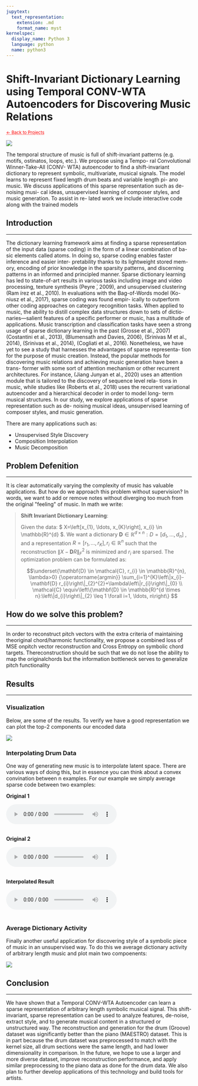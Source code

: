```yaml
---
jupytext:
  text_representation:
    extension: .md
    format_name: myst
kernelspec:
  display_name: Python 3
  language: python
  name: python3
---
```


# Shift-Invariant Dictionary Learning using Temporal CONV-WTA Autoencoders for Discovering Music Relations

 <sub> <a href="https://jmhuer.github.io/mini_book/_build/html/docs/portfolio.html" style="color: red; text-decoration: underline;text-decoration-style: dotted;">← Back to Projects</a> </sub>

<img src="../../../../images/sidl.png" align="center"/>

<br>

The temporal structure of music is full of shift-invariant patterns (e.g. motifs, ostinatos, loops, etc.). We propose using a Tempo- ral Convolutional Winner-Take-All (CONV- WTA) autoencoder to find a shift-invariant dictionary to represent symbolic, multivariate, musical signals. The model learns to represent fixed length drum beats and variable length pi- ano music. We discuss applications of this sparse representation such as de-noising musi- cal ideas, unsupervised learning of composer styles, and music generation. To assist in re- lated work we include interactive code along with the trained models


## Introduction
---

The dictionary learning framework aims at finding a sparse representation of the input data (sparse coding) in the form of a linear combination of ba- sic elements called atoms. In doing so, sparse coding enables faster inference and easier inter- pretability thanks to its lightweight stored mem- ory, encoding of prior knowledge in the sparsity patterns, and discerning patterns in an informed and principled manner.
Sparse dictionary learning has led to state-of-art results in various tasks including image and video processing, texture synthesis (Peyre ́, 2009), and unsupervised clustering (Ram ́ırez et al., 2010). In evaluations with the Bag-of-Words model (Ko- niusz et al., 2017), sparse coding was found empir- ically to outperform other coding approaches on category recognition tasks.
When applied to music, the ability to distill complex data structures down to sets of dictio- naries—salient features of a specific performer or music, has a multitude of applications. Music transcription and classification tasks have seen a strong usage of sparse dictionary learning in the past (Grosse et al., 2007) (Costantini et al., 2013), (Blumensath and Davies, 2006), (Srinivas M et al., 2014), (Srinivas et al., 2014), (Cogliati et al., 2016). Nonetheless, we have yet to see a study that harnesses the advantages of sparse representa- tion for the purpose of music creation. Instead, the popular methods for discovering music relations and achieving music generation have been a trans- former with some sort of attention mechanism or other recurrent architectures. For instance, (Jiang Junyan et al., 2020) uses an attention module that is tailored to the discovery of sequence level rela- tions in music, while studies like (Roberts et al., 2018) uses the recurrent variational autoencoder and a hierarchical decoder in order to model long- term musical structures. In our study, we explore applications of sparse representation such as de- noising musical ideas, unsupervised learning of composer styles, and music generation.

There are many applications such as:

-   Unsupervised Style Discovery
-   Composition Interpolation
-   Music Decomposition



## Problem Defenition
---

It is clear automatically varying the complexity of music has valuable applications. But how do we approach this problem without supervision? In words, we want to add or remove notes without diverging too much from the original "feeling" of music. In math we write:
> **Shift Invariant Dictionary Learning**:
>
>
>Given the data: $ X=\left[x_{1}, \ldots, x_{K}\right], x_{i} \in \mathbb{R}^{d} $. We want a dictionary $\mathbf{D} \in \mathbb{R}^{d \times n}: D=\left[d_{1}, \ldots, d_{n}\right]$ , and a representation $R=\left[r_{1}, \ldots, r_{K}\right], r_{i} \in \mathbb{R}^{n}$ such that the reconstruction $\|X-\mathbf{D} R\|_{F}^{2}$ is minimized and $r_{i}$ are sparsed. The optimization problem can be formulated as:
>
>$$\underset{\mathbf{D} \in \mathcal{C}, r_{i} \in \mathbb{R}^{n}, \lambda>0} {\operatorname{argmin}} \sum_{i=1}^{K}\left\|x_{i}-\mathbf{D} r_{i}\right\|_{2}^{2}+\lambda\left\|r_{i}\right\|_{0} \\   \mathcal{C} \equiv\left\{\mathbf{D} \in \mathbb{R}^{d \times n}:\left\|d_{i}\right\|_{2} \leq 1 \forall i=1, \ldots, n\right\} $$




## How do we solve this problem?
---

In order to reconstruct pitch vectors with the extra criteria of maintaining theoriginal chord/harmonic functionality, we propose a combined loss of MSE onpitch vector reconstruction and Cross Entropy on symbolic chord targets. Thereconstruction should be such that we do not lose the ability to map the originalchords but the information bottleneck serves to generalize pitch functionality


## Results
---

### Visualization
Below, are some of the results. To verify we have a good representation we can plot the top-2 components our encoded data


<img src="../../../../images/pca.png" align="center"/>


### Interpolating Drum Data

One way of generating new music is to interpolate latent space. There are various ways of doing this, but in essence you can think about a convex convination between n examples. For our example we simply average sparse code between two examples:


**Original 1**

<audio controls>
  <source src="../../../../audio/sidl1.wav" type="audio/wav">
Your browser does not support the audio element.
</audio><br>
<br>

**Original 2**

<audio controls>
  <source src="../../../../audio/sidl2.wav" type="audio/wav">
Your browser does not support the audio element.
</audio><br>
<br>

**Interpolated Result**

<audio controls>
  <source src="../../../../audio/sidl3.wav" type="audio/wav">
Your browser does not support the audio element.
</audio><br>
<br>




### Average Dictionary Activity

Finally another useful application for discovering style of a symbolic piece of music in an unsupervised way. To do this we average dictionary activity of arbitrary length music and plot main two compoenents:

<img src="../../../../images/sidl.png" align="center"/>


## Conclusion
---

We have shown that a Temporal CONV-WTA Autoencoder can learn a sparse representation of arbitrary length symbolic musical signal. This shift-invariant, sparse representation can be used to analyze features, de-noise, extract style, and to generate musical content in a structured or unstructured way. The reconstruction and generation for the drum (Groove) dataset was significantly better than the piano (MAESTRO) dataset. This is in part because the drum dataset was preprocessed to match with the kernel size, all drum sections were the same length, and had lower dimensionality in comparison. In the future, we hope to use a larger and more diverse dataset, improve reconstruction performance, and apply similar preprocessing to the piano data as done for the drum data. We also plan to further develop applications of this technology and build tools for artists.



